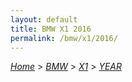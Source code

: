 ```yaml
---
layout: default
title: BMW X1 2016
permalink: /bmw/x1/2016/
---
```

[*Home*](/) > [*BMW*](/bmw/) > [*X1*](/bmw/x1/) > [*YEAR*](/bmw/x1/year/)
